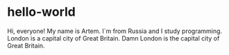# hello-world

Hi, everyone!
My name is Artem. I`m from Russia and I study programming.
London is a capital city of Great Britain.
Damn
London is the capital city of Great Britain.
